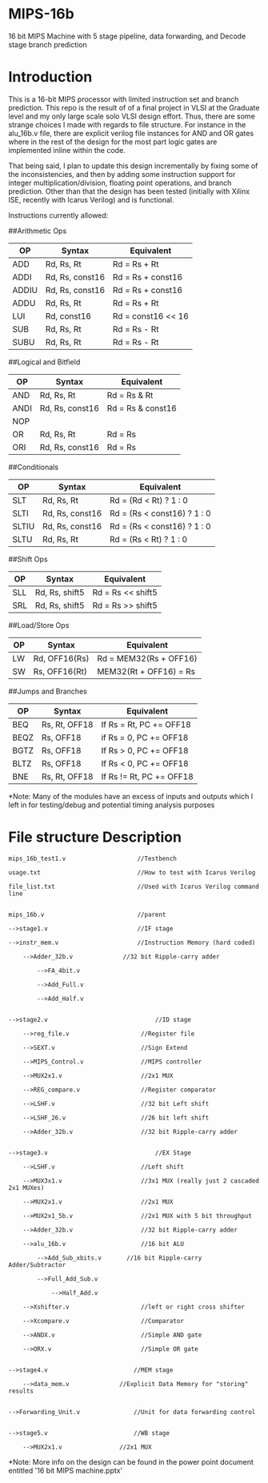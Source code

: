 # MIPS-16b
16 bit MIPS Machine with 5 stage pipeline, data forwarding, and Decode stage branch prediction

# Introduction

This is a 16-bit MIPS processor with limited instruction set and branch prediction. This repo is the result of
of a final project in VLSI at the Graduate level and my only large scale solo VLSI design effort. Thus, there are some strange choices I made with regards to file structure. For instance in the alu_16b.v file, there are explicit verilog file instances for AND and OR gates where in the rest of the design for the most part logic gates are implemented inline within the code. 

That being said, I plan to update this design incrementally by fixing some of the inconsistencies, and then by adding some instruction support for integer multiplication/division, floating point operations, and branch prediction. Other than that the design has been tested (initially with Xilinx ISE, recently with Icarus Verilog) and is functional. 

Instructions currently allowed:

##Arithmetic Ops

| OP  | Syntax  | Equivalent |
|-----|---------|------------|
| ADD | Rd, Rs, Rt | Rd = Rs + Rt |
| ADDI | Rd, Rs, const16 | Rd = Rs + const16 |
| ADDIU | Rd, Rs, const16 | Rd = Rs + const16 |
| ADDU | Rd, Rs, Rt | Rd = Rs + Rt |
| LUI | Rd, const16 | Rd = const16 << 16 |
| SUB | Rd, Rs, Rt | Rd = Rs - Rt |
| SUBU | Rd, Rs, Rt | Rd = Rs - Rt |

##Logical and Bitfield

| OP  | Syntax  | Equivalent |
|-----|---------|------------|
| AND  | Rd, Rs, Rt	|		Rd = Rs & Rt |
| ANDI | Rd, Rs, const16 |		Rd = Rs & const16 |
| NOP  |       |			|
| OR   | Rd, Rs, Rt |			Rd = Rs | Rt |
| ORI  | Rd, Rs, const16 |		Rd = Rs | const16 |

##Conditionals

| OP  | Syntax  | Equivalent |
|-----|---------|------------|
| SLT	|	Rd, Rs, Rt		|	Rd = (Rd < Rt) ? 1 : 0 |
| SLTI	|	Rd, Rs, const16	|	Rd = (Rs < const16) ? 1 : 0 |
| SLTIU	|	Rd, Rs, const16	|	Rd = (Rs < const16) ? 1 : 0 |
| SLTU	|	Rd, Rs, Rt		|	Rd = (Rs < Rt) ? 1 : 0 |

##Shift Ops

| OP  | Syntax  | Equivalent |
|-----|---------|------------|
| SLL	|	Rd, Rs, shift5	|	Rd = Rs << shift5 |
| SRL	|	Rd, Rs, shift5	|	Rd = Rs >> shift5 |

##Load/Store Ops

| OP  | Syntax  | Equivalent |
|-----|---------|------------|
| LW	|	Rd, OFF16(Rs)	|	Rd = MEM32(Rs + OFF16) |
| SW	|	Rs, OFF16(Rt)	|	MEM32(Rt + OFF16) = Rs |

##Jumps and Branches

| OP  | Syntax  | Equivalent |
|-----|---------|------------|
| BEQ	|	Rs, Rt, OFF18	|	If Rs = Rt, PC += OFF18 |
| BEQZ	|	Rs, OFF18		|	if Rs = 0, PC += OFF18 |
| BGTZ	|	Rs, OFF18		|	If Rs > 0, PC += OFF18 |
| BLTZ	|	Rs, OFF18		|	If Rs < 0, PC += OFF18 |
| BNE	|	Rs, Rt, OFF18	|	If Rs != Rt, PC += OFF18 |


*Note: Many of the modules have an excess of inputs and outputs which I left in for testing/debug and potential timing analysis purposes

# File structure                    Description
	
	mips_16b_test1.v                    //Testbench

	usage.txt                           //How to test with Icarus Verilog

	file_list.txt                       //Used with Icarus Verilog command line


	mips_16b.v                          //parent

	-->stage1.v                         //IF stage

	-->instr_mem.v                      //Instruction Memory (hard coded)
   
		-->Adder_32b.v              //32 bit Ripple-carry adder
   
			-->FA_4bit.v
      
			-->Add_Full.v
         
			-->Add_Half.v
            
            
	-->stage2.v                              //ID stage

		-->reg_file.v                    //Register file
   
		-->SEXT.v                        //Sign Extend
   
		-->MIPS_Control.v                //MIPS controller
   
		-->MUX2x1.v                      //2x1 MUX
   
		-->REG_compare.v                 //Register comparator
   
		-->LSHF.v                        //32 bit Left shift
   
		-->LSHF_26.v                     //26 bit left shift 
   
		-->Adder_32b.v                   //32 bit Ripple-carry adder
   

	-->stage3.v                              //EX Stage

		-->LSHF.v                        //Left shift
	
		-->MUX3x1.v                      //3x1 MUX (really just 2 cascaded 2x1 MUXes)

		-->MUX2x1.v                      //2x1 MUX
	
		-->MUX2x1_5b.v                   //2x1 MUX with 5 bit throughput
	
		-->Adder_32b.v                   //32 bit Ripple-carry adder
   
		-->alu_16b.v                     //16 bit ALU
   
			-->Add_Sub_xbits.v       //16 bit Ripple-carry Adder/Subtractor
	 
			-->Full_Add_Sub.v
	 
				-->Half_Add.v
	    
		-->Xshifter.v                    //left or right cross shifter
   
		-->Xcompare.v                    //Comparator
   
		-->ANDX.v                        //Simple AND gate
   
		-->ORX.v                         //Simple OR gate
   
   
	-->stage4.v                        //MEM stage

		-->data_mem.v              //Explicit Data Memory for "storing" results
   
   
	-->Forwarding_Unit.v               //Unit for data forwarding control


	-->stage5.v                        //WB stage

		-->MUX2x1.v                //2x1 MUX
   

*Note: More info on the design can be found in the power point document entitled '16 bit MIPS machine.pptx'
